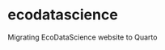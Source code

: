 # ecodatascience

<!-- badges: start -->

<!-- badges: end -->

Migrating EcoDataScience website to Quarto
